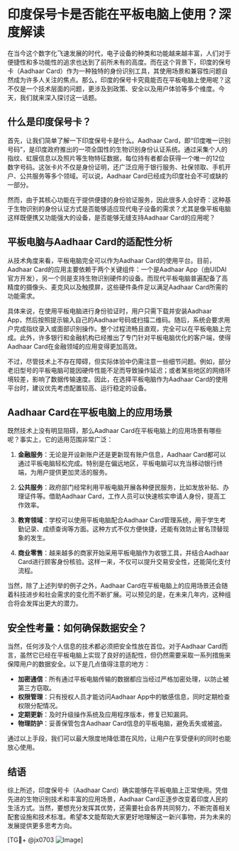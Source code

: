 # 印度保号卡是否能在平板电脑上使用？深度解读

在当今这个数字化飞速发展的时代，电子设备的种类和功能越来越丰富，人们对于便捷性和多功能性的追求也达到了前所未有的高度。而在这个背景下，印度的保号卡（Aadhaar Card）作为一种独特的身份识别工具，其使用场景和兼容性问题自然成为许多人关注的焦点。那么，印度的保号卡究竟能否在平板电脑上使用呢？这不仅是一个技术层面的问题，更涉及到政策、安全以及用户体验等多个维度。今天，我们就来深入探讨这一话题。

## 什么是印度保号卡？

首先，让我们简单了解一下印度保号卡是什么。Aadhaar Card，即“印度唯一识别号码”，是印度政府推出的一项全国性的生物识别身份认证系统。通过采集个人的指纹、虹膜信息以及照片等生物特征数据，每位持有者都会获得一个唯一的12位数字号码。这张卡片不仅是身份证明，还广泛应用于银行服务、社保领取、手机开户、公共服务等多个领域。可以说，Aadhaar Card已经成为印度社会不可或缺的一部分。

然而，由于其核心功能在于提供便捷的身份验证服务，因此很多人会好奇：这种基于生物识别的身份认证方式是否能够适应现代电子设备的需求？尤其是像平板电脑这样既便携又功能强大的设备，是否能够无缝支持Aadhaar Card的应用呢？

## 平板电脑与Aadhaar Card的适配性分析

从技术角度来看，平板电脑完全可以作为Aadhaar Card的使用平台。目前，Aadhaar Card的应用主要依赖于两个关键组件：一个是Aadhaar App（由UIDAI官方开发），另一个则是支持生物识别硬件的设备。而现代平板电脑普遍配备了高精度的摄像头、麦克风以及触摸屏，这些硬件条件足以满足Aadhaar Card所需的功能需求。

具体来说，在使用平板电脑进行身份验证时，用户只需下载并安装Aadhaar App，然后按照提示输入自己的Aadhaar号码或扫描二维码。随后，系统会要求用户完成指纹录入或面部识别操作。整个过程流畅且直观，完全可以在平板电脑上完成。此外，许多银行和金融机构已经推出了专门针对平板电脑优化的客户端，使得Aadhaar Card在金融领域的应用变得更加高效。

不过，尽管技术上不存在障碍，但实际体验中仍需注意一些细节问题。例如，部分老旧型号的平板电脑可能因硬件性能不足而导致操作延迟；或者某些地区的网络环境较差，影响了数据传输速度。因此，在选择平板电脑作为Aadhaar Card的使用平台时，建议优先考虑配置较高、运行稳定的设备。

## Aadhaar Card在平板电脑上的应用场景

既然技术上没有明显阻碍，那么Aadhaar Card在平板电脑上的应用场景有哪些呢？事实上，它的适用范围非常广泛：

1. **金融服务**：无论是开设新账户还是更新现有账户信息，Aadhaar Card都可以通过平板电脑轻松完成。特别是在偏远地区，平板电脑可以充当移动银行终端，为用户提供更加灵活的服务。
   
2. **公共服务**：政府部门经常利用平板电脑开展各种便民服务，比如发放补贴、办理证件等。借助Aadhaar Card，工作人员可以快速核实申请人身份，提高工作效率。

3. **教育领域**：学校可以使用平板电脑配合Aadhaar Card管理系统，用于学生考勤记录、成绩查询等方面。这种方式不仅方便快捷，还能有效防止冒名顶替现象的发生。

4. **商业零售**：越来越多的商家开始采用平板电脑作为收银工具，并结合Aadhaar Card进行顾客身份核验。这样一来，不仅可以提升交易安全性，还能简化支付流程。

当然，除了上述列举的例子之外，Aadhaar Card在平板电脑上的应用场景还会随着科技进步和社会需求的变化而不断扩展。可以预见的是，在未来几年内，这种组合将会发挥出更大的潜力。

## 安全性考量：如何确保数据安全？

当然，任何涉及个人信息的技术都必须把安全性放在首位。对于Aadhaar Card而言，虽然它已经在平板电脑上实现了良好的适配性，但仍然需要采取一系列措施来保障用户的数据安全。以下是几点值得注意的地方：

- **加密通信**：所有通过平板电脑传输的数据都应当经过严格加密处理，以防止被第三方窃取。
- **权限管理**：只有授权人员才能访问Aadhaar App中的敏感信息，同时定期检查权限分配情况。
- **定期更新**：及时升级操作系统及应用程序版本，修复已知漏洞。
- **物理防护**：妥善保管包含Aadhaar Card信息的平板电脑，避免丢失或被盗。

通过以上手段，我们可以最大限度地降低潜在风险，让用户在享受便利的同时也能放心使用。

## 结语

综上所述，印度保号卡（Aadhaar Card）确实能够在平板电脑上正常使用。凭借先进的生物识别技术和丰富的应用场景，Aadhaar Card正逐步改变着印度人民的生活方式。当然，要想充分发挥其优势，还需要社会各界共同努力，不断完善相关配套设施和技术标准。希望本文能帮助大家更好地理解这一新兴事物，并为未来的发展提供更多思考方向。

[TG💪+ @jx0703 ![Image](https://github.com/user-attachments/assets/dbca1d08-cadb-493c-b0ec-ad6f7a83f270)]